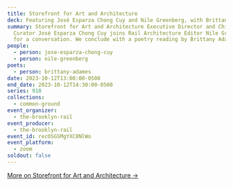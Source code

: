 ```yaml
---
title: Storefront for Art and Architecture
deck: Featuring José Esparza Chong Cuy and Nile Greenberg, with Brittany Adames
summary: Storefront for Art and Architecture Executive Director and Chief
  Curator José Esparza Chong Cuy joins Rail Architecture Editor Nile Greenberg
  for a conversation. We conclude with a poetry reading by Brittany Adames.
people:
  - person: jose-esparza-chong-cuy
  - person: nile-greenberg
poets:
  - person: brittany-adames
date: 2023-10-12T13:00:00-0500
end_date: 2023-10-12T14:30:00-0500
series: 918
collections:
  - common-ground
event_organizer:
  - the-brooklyn-rail
event_producer:
  - the-brooklyn-rail
event_id: recOSGSMgYXC8NlWo
event_platform:
  - zoom
soldout: false
---
```

[M﻿ore on Storefront for Art and Architecture →](https://storefrontnews.org/)